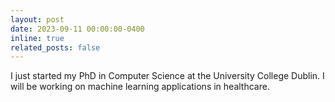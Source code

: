 ```yaml
---
layout: post
date: 2023-09-11 00:00:00-0400
inline: true
related_posts: false
---
```


I just started my PhD in Computer Science at the University College Dublin. I will be working on machine learning applications in healthcare.
